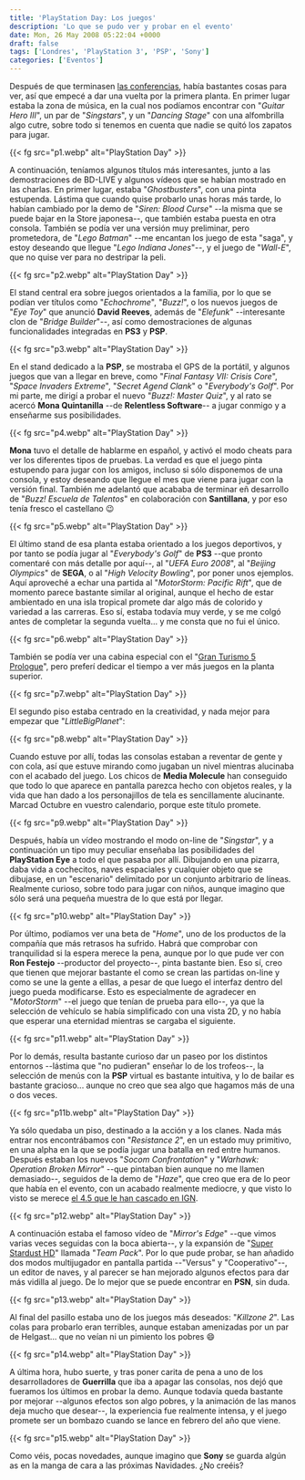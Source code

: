 ```yaml
---
title: 'PlayStation Day: Los juegos'
description: 'Lo que se pudo ver y probar en el evento'
date: Mon, 26 May 2008 05:22:04 +0000
draft: false
tags: ['Londres', 'PlayStation 3', 'PSP', 'Sony']
categories: ['Eventos']
---
```


Después de que terminasen [las conferencias](/playstation-day-las-conferencias/), había bastantes cosas para ver, así que empecé a dar una vuelta por la primera planta. En primer lugar estaba la zona de música, en la cual nos podíamos encontrar con "_Guitar Hero III_", un par de "_Singstars_", y un "_Dancing Stage_" con una alfombrilla algo cutre, sobre todo si tenemos en cuenta que nadie se quitó los zapatos para jugar.

{{< fg src="p1.webp" alt="PlayStation Day" >}}

A continuación, teníamos algunos títulos más interesantes, junto a las demostraciones de BD-LIVE y algunos vídeos que se habían mostrado en las charlas. En primer lugar, estaba "_Ghostbusters_", con una pinta estupenda. Lástima que cuando quise probarlo unas horas más tarde, lo habían cambiado por la demo de "_Siren: Blood Curse_" --la misma que se puede bajar en la Store japonesa--, que también estaba puesta en otra consola. También se podía ver una versión muy preliminar, pero prometedora, de "_Lego Batman_" --me encantan los juego de esta "saga", y estoy deseando que llegue "_Lego Indiana Jones_"--, y el juego de "_Wall-E_", que no quise ver para no destripar la peli.

{{< fg src="p2.webp" alt="PlayStation Day" >}}

El stand central era sobre juegos orientados a la familia, por lo que se podían ver títulos como "_Echochrome_", "_Buzz!_", o los nuevos juegos de "_Eye Toy_" que anunció **David Reeves**, además de "_Elefunk_" --interesante clon de "_Bridge Builder_"--, así como demostraciones de algunas funcionalidades integradas en **PS3** y **PSP**.

{{< fg src="p3.webp" alt="PlayStation Day" >}}

En el stand dedicado a la **PSP**, se mostraba el GPS de la portátil, y algunos juegos que van a llegar en breve, como "_Final Fantasy VII: Crisis Core_", "_Space Invaders Extreme_", "_Secret Agend Clank_" o "_Everybody's Golf_". Por mi parte, me dirigí a probar el nuevo "_Buzz!: Master Quiz_", y al rato se acercó **Mona Quintanilla** --de **Relentless Software**-- a jugar conmigo y a enseñarme sus posibilidades.

{{< fg src="p4.webp" alt="PlayStation Day" >}}

**Mona** tuvo el detalle de hablarme en español, y activó el modo cheats para ver los diferentes tipos de pruebas. La verdad es que el juego pinta estupendo para jugar con los amigos, incluso si sólo disponemos de una consola, y estoy deseando que llegue el mes que viene para jugar con la versión final. También me adelantó que acababa de terminar eñ desarrollo de "_Buzz! Escuela de Talentos_" en colaboración con **Santillana**, y por eso tenía fresco el castellano :wink:

{{< fg src="p5.webp" alt="PlayStation Day" >}}

El último stand de esa planta estaba orientado a los juegos deportivos, y por tanto se podía jugar al "_Everybody's Golf_" de **PS3** --que pronto comentaré con más detalle por aquí--, al "_UEFA Euro 2008_", al "_Beijing Olympics_" de **SEGA**, o al "_High Velocity Bowling_", por poner unos ejemplos. Aquí aproveché a echar una partida al "_MotorStorm: Pacific Rift_", que de momento parece bastante similar al original, aunque el hecho de estar ambientado en una isla tropical promete dar algo más de colorido y variedad a las carreras. Eso sí, estaba todavía muy verde, y se me colgó antes de completar la segunda vuelta... y me consta que no fui el único.

{{< fg src="p6.webp" alt="PlayStation Day" >}}

También se podía ver una cabina especial con el "[Gran Turismo 5 Prologue](/gran-turismo-5-prologue-la-demo-que-se-hizo-juego/)", pero preferí dedicar el tiempo a ver más juegos en la planta superior.

{{< fg src="p7.webp" alt="PlayStation Day" >}}

El segundo piso estaba centrado en la creatividad, y nada mejor para empezar que "_LittleBigPlanet_":

{{< fg src="p8.webp" alt="PlayStation Day" >}}

Cuando estuve por allí, todas las consolas estaban a reventar de gente y con cola, así que estuve mirando como jugaban un nivel mientras alucinaba con el acabado del juego. Los chicos de **Media Molecule** han conseguido que todo lo que aparece en pantalla parezca hecho con objetos reales, y la vida que han dado a los personajillos de tela es sencillamente alucinante. Marcad Octubre en vuestro calendario, porque este título promete.

{{< fg src="p9.webp" alt="PlayStation Day" >}}

Después, había un vídeo mostrando el modo on-line de "_Singstar_", y a continuación un tipo muy peculiar enseñaba las posibilidades del **PlayStation Eye** a todo el que pasaba por allí. Dibujando en una pizarra, daba vida a cochecitos, naves espaciales y cualquier objeto que se dibujase, en un "escenario" delimitado por un conjunto arbitrario de líneas. Realmente curioso, sobre todo para jugar con niños, aunque imagino que sólo será una pequeña muestra de lo que está por llegar.

{{< fg src="p10.webp" alt="PlayStation Day" >}}

Por último, podíamos ver una beta de "_Home_", uno de los productos de la compañía que más retrasos ha sufrido. Habrá que comprobar con tranquilidad si la espera merece la pena, aunque por lo que pude ver con **Ron Festejo** --productor del proyecto--, pinta bastante bien. Eso sí, creo que tienen que mejorar bastante el como se crean las partidas on-line y como se une la gente a elllas, a pesar de que luego el interfaz dentro del juego pueda modificarse. Esto es especialmente de agradecer en "_MotorStorm_" --el juego que tenían de prueba para ello--, ya que la selección de vehículo se había simplificado con una vista 2D, y no había que esperar una eternidad mientras se cargaba el siguiente.

{{< fg src="p11.webp" alt="PlayStation Day" >}}

Por lo demás, resulta bastante curioso dar un paseo por los distintos entornos --lástima que "no pudieran" enseñar lo de los trofeos--, la selección de menús con la **PSP** virtual es bastante intuitiva, y lo de bailar es bastante gracioso... aunque no creo que sea algo que hagamos más de una o dos veces.

{{< fg src="p11b.webp" alt="PlayStation Day" >}}

Ya sólo quedaba un piso, destinado a la acción y a los clanes. Nada más entrar nos encontrábamos con "_Resistance 2_", en un estado muy primitivo, en una alpha en la que se podía jugar una batalla en red entre humanos. Después estaban los nuevos "_Socom Confrontation_" y "_Warhawk: Operation Broken Mirror_" --que pintaban bien aunque no me llamen demasiado--, seguidos de la demo de "_Haze_", que creo que era de lo peor que había en el evento, con un acabado realmente mediocre, y que visto lo visto se merece [el 4.5 que le han cascado en IGN](http://ps3.ign.com/articles/875/875229p1.html).

{{< fg src="p12.webp" alt="PlayStation Day" >}}

A continuación estaba el famoso vídeo de "_Mirror's Edge_" --que vimos varias veces seguidas con la boca abierta--, y la expansión de "[Super Stardust HD](/super-stardust-hd/)" llamada "_Team Pack_". Por lo que pude probar, se han añadido dos modos multijugador en pantalla partida --"Versus" y "Cooperativo"--, un editor de naves, y al parecer se han mejorado algunos efectos para dar más vidilla al juego. De lo mejor que se puede encontrar en **PSN**, sin duda.

{{< fg src="p13.webp" alt="PlayStation Day" >}}

Al final del pasillo estaba uno de los juegos más deseados: "_Killzone 2_". Las colas para probarlo eran terribles, aunque estaban amenizadas por un par de Helgast... que no veían ni un pimiento los pobres :smile:

{{< fg src="p14.webp" alt="PlayStation Day" >}}

A última hora, hubo suerte, y tras poner carita de pena a uno de los desarrolladores de **Guerrilla** que iba a apagar las consolas, nos dejó que fueramos los últimos en probar la demo. Aunque todavía queda bastante por mejorar --algunos efectos son algo pobres, y la animación de las manos deja mucho que desear--, la experiencia fue realmente intensa, y el juego promete ser un bombazo cuando se lance en febrero del año que viene.

{{< fg src="p15.webp" alt="PlayStation Day" >}}

Como véis, pocas novedades, aunque imagino que **Sony** se guarda algún as en la manga de cara a las próximas Navidades. ¿No creéis?